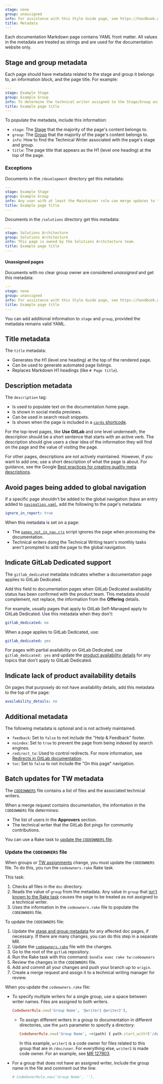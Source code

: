 ```yaml
---
stage: none
group: unassigned
info: For assistance with this Style Guide page, see https://handbook.gitlab.com/handbook/product/ux/technical-writing/#assignments-to-other-projects-and-subjects.
title: Metadata
---
```


Each documentation Markdown page contains YAML front matter.
All values in the metadata are treated as strings and are used for the
documentation website only.

## Stage and group metadata

Each page should have metadata related to the stage and group it
belongs to, an information block, and the page title. For example:

```yaml
---
stage: Example Stage
group: Example Group
info: To determine the technical writer assigned to the Stage/Group associated with this page, see https://handbook.gitlab.com/handbook/product/ux/technical-writing/#assignments
title: Example page title
---
```

To populate the metadata, include this information:

- `stage`: The [Stage](https://handbook.gitlab.com/handbook/product/categories/#devops-stages)
  that the majority of the page's content belongs to.
- `group`: The [Group](https://handbook.gitlab.com/handbook/company/structure/#product-groups)
  that the majority of the page's content belongs to.
- `info`: How to find the Technical Writer associated with the page's stage and
  group.
- `title`: The page title that appears as the H1 (level one heading) at the top of the page.

### Exceptions

Documents in the `/development` directory get this metadata:

```yaml
---
stage: Example Stage
group: Example Group
info: Any user with at least the Maintainer role can merge updates to this content. For details, see https://docs.gitlab.com/development/development_processes/#development-guidelines-review.
title: Example page title
---
```

Documents in the `/solutions` directory get this metadata:

```yaml
---
stage: Solutions Architecture
group: Solutions Architecture
info: This page is owned by the Solutions Architecture team.
title: Example page title
---
```

#### Unassigned pages

Documents with no clear group owner are considered _unassigned_ and get this metadata:

```yaml
---
stage: none
group: unassigned
info: For assistance with this Style Guide page, see https://handbook.gitlab.com/handbook/product/ux/technical-writing/#assignments-to-other-projects-and-subjects.
title: Example page title
---
```

You can add additional information to `stage` and `group`, provided the metadata remains valid YAML.

## Title metadata

The `title` metadata:

- Generates the H1 (level one heading) at the top of the rendered page.
- Can be used to generate automated page listings.
- Replaces Markdown H1 headings (like `# Page title`).

## Description metadata

The `description` tag:

- Is used to populate text on the documentation home page.
- Is shown in social media previews.
- Can be used in search result snippets.
- Is shown when the page is included in a [`cards` shortcode](styleguide/_index.md#cards).

For the top-level pages, like **Use GitLab** and one level underneath,
the description should be a short sentence that starts with an active verb.
The description should give users a clear idea of the information they will find
on the page and the value of visiting the page.

For other pages, descriptions are not actively maintained. However, if you want to add one,
use a short description of what the page is about.
For guidance, see the Google [Best practices for creating quality meta descriptions](https://developers.google.com/search/docs/appearance/snippet#meta-descriptions).

## Avoid pages being added to global navigation

If a specific page shouldn't be added to the global navigation (have an entry added to
[`navigation.yaml`](https://gitlab.com/gitlab-org/technical-writing/docs-gitlab-com/-/blob/main/data/en-us/navigation.yaml), add
the following to the page's metadata:

```yaml
ignore_in_report: true
```

When this metadata is set on a page:

- The [`pages_not_in_nav.cjs`](https://gitlab.com/gitlab-org/technical-writing/docs-gitlab-com/-/blob/main/scripts/pages_not_in_nav.cjs)
  script ignores the page when processing the documentation.
- Technical writers doing the Technical Writing team's monthly tasks aren't prompted to add the page to the global
  navigation.

## Indicate GitLab Dedicated support

The `gitlab_dedicated` metadata indicates whether a documentation page applies to GitLab Dedicated.

Add this field to documentation pages when GitLab Dedicated availability status has been confirmed with the product team. This metadata should complement, not replace, the information from the **Offering** details.

For example, usually pages that apply to GitLab Self-Managed apply to GitLab Dedicated.
Use this metadata when they don't:

```yaml
gitlab_dedicated: no
```

When a page applies to GitLab Dedicated, use:

```yaml
gitlab_dedicated: yes
```

For pages with partial availability on GitLab Dedicated, use `gitlab_dedicated: yes`
and update the [product availability details](styleguide/availability_details.md)
for any topics that don't apply to GitLab Dedicated.

## Indicate lack of product availability details

On pages that purposely do not have availability details, add this metadata to the
top of the page:

```yaml
availability_details: no
```

## Additional metadata

The following metadata is optional and is not actively maintained.

- `feedback`: Set to `false` to not include the "Help & Feedback" footer.
- `noindex`: Set to `true` to prevent the page from being indexed by search engines.
- `redirect_to`: Used to control redirects. For more information, see [Redirects in GitLab documentation](redirects.md).
- `toc`: Set to `false` to not include the "On this page" navigation.

## Batch updates for TW metadata

The [`CODEOWNERS`](https://gitlab.com/gitlab-org/gitlab/-/blob/master/.gitlab/CODEOWNERS)
file contains a list of files and the associated technical writers.

When a merge request contains documentation, the information in the `CODEOWNERS` file determines:

- The list of users in the **Approvers** section.
- The technical writer that the GitLab Bot pings for community contributions.

You can use a Rake task to [update the `CODEOWNERS` file](#update-the-codeowners-file).

### Update the `CODEOWNERS` file

When groups or [TW assignments](https://handbook.gitlab.com/handbook/product/ux/technical-writing/#assignments)
change, you must update the `CODEOWNERS` file. To do this, you run the `codeowners.rake` Rake task.

This task:

1. Checks all files in the `doc` directory.
1. Reads the value of `group` from the metadata. Any value in `group` that
   [isn't known to the Rake task](https://gitlab.com/gitlab-org/gitlab/-/blob/e89a2961e7da448089957514041f21e477eb774f/lib/tasks/gitlab/tw/codeowners.rake#L20)
   causes the page to be treated as not assigned to a technical writer.
1. Uses the information in the `codeowners.rake` file to populate the `CODEOWNERS` file.

To update the `CODEOWNERS` file:

1. Update the [stage and group metadata](#stage-and-group-metadata) for any affected doc pages, if necessary. If there are many changes, you can do this step in a separate MR.
1. Update the [`codeowners.rake`](https://gitlab.com/gitlab-org/gitlab/blob/master/lib/tasks/gitlab/tw/codeowners.rake) file with the changes.
1. Go to the root of the `gitlab` repository.
1. Run the Rake task with this command: `bundle exec rake tw:codeowners`
1. Review the changes in the `CODEOWNERS` file.
1. Add and commit all your changes and push your branch up to `origin`.
1. Create a merge request and assign it to a technical writing manager for review.

When you update the `codeowners.rake` file:

- To specify multiple writers for a single group, use a space between writer names. Files are assigned to both writers.

  ```ruby
  CodeOwnerRule.new('Group Name', '@writer1 @writer2'),
  ```

  - To assign different writers in a group to documentation in different directories, use the `path` parameter to specify a directory:

    ```ruby
    CodeOwnerRule.new('Group Name', ->(path) { path.start_with?('/doc/user') ? '@writer1' : '@writer2' }),
    ```

    In this example, `writer1` is a code owner for files related to this group that are in `/doc/user`.
    For everything else, `writer2` is made code owner. For an example, see [MR 127903](https://gitlab.com/gitlab-org/gitlab/-/merge_requests/127903).

- For a group that does not have an assigned writer, include the group name in the file and comment out the line:

  ```ruby
  # CodeOwnerRule.new('Group Name', ''),
  ```
